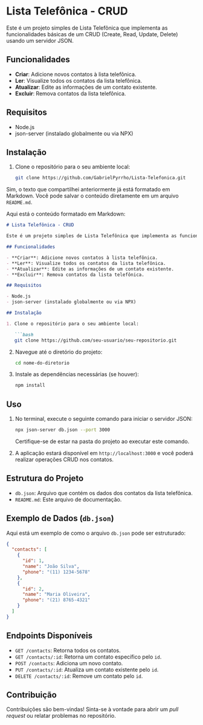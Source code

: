 # Lista Telefônica - CRUD

Este é um projeto simples de Lista Telefônica que implementa as funcionalidades básicas de um CRUD (Create, Read, Update, Delete) usando um servidor JSON.

## Funcionalidades

- **Criar**: Adicione novos contatos à lista telefônica.
- **Ler**: Visualize todos os contatos da lista telefônica.
- **Atualizar**: Edite as informações de um contato existente.
- **Excluir**: Remova contatos da lista telefônica.

## Requisitos

- Node.js
- json-server (instalado globalmente ou via NPX)

## Instalação

1. Clone o repositório para o seu ambiente local:

   ```bash
   git clone https://github.com/GabrielPyrrho/Lista-Telefonica.git

Sim, o texto que compartilhei anteriormente já está formatado em Markdown. Você pode salvar o conteúdo diretamente em um arquivo `README.md`. 

Aqui está o conteúdo formatado em Markdown:

```markdown
# Lista Telefônica - CRUD

Este é um projeto simples de Lista Telefônica que implementa as funcionalidades básicas de um CRUD (Create, Read, Update, Delete) usando um servidor JSON.

## Funcionalidades

- **Criar**: Adicione novos contatos à lista telefônica.
- **Ler**: Visualize todos os contatos da lista telefônica.
- **Atualizar**: Edite as informações de um contato existente.
- **Excluir**: Remova contatos da lista telefônica.

## Requisitos

- Node.js
- json-server (instalado globalmente ou via NPX)

## Instalação

1. Clone o repositório para o seu ambiente local:

   ```bash
   git clone https://github.com/seu-usuario/seu-repositorio.git
   ```

2. Navegue até o diretório do projeto:

   ```bash
   cd nome-do-diretorio
   ```

3. Instale as dependências necessárias (se houver):

   ```bash
   npm install
   ```

## Uso

1. No terminal, execute o seguinte comando para iniciar o servidor JSON:

   ```bash
   npx json-server db.json --port 3000
   ```

   Certifique-se de estar na pasta do projeto ao executar este comando.

2. A aplicação estará disponível em `http://localhost:3000` e você poderá realizar operações CRUD nos contatos.

## Estrutura do Projeto

- `db.json`: Arquivo que contém os dados dos contatos da lista telefônica.
- `README.md`: Este arquivo de documentação.

## Exemplo de Dados (`db.json`)

Aqui está um exemplo de como o arquivo `db.json` pode ser estruturado:

```json
{
  "contacts": [
    {
      "id": 1,
      "name": "João Silva",
      "phone": "(11) 1234-5678"
    },
    {
      "id": 2,
      "name": "Maria Oliveira",
      "phone": "(21) 8765-4321"
    }
  ]
}
```

## Endpoints Disponíveis

- `GET /contacts`: Retorna todos os contatos.
- `GET /contacts/:id`: Retorna um contato específico pelo `id`.
- `POST /contacts`: Adiciona um novo contato.
- `PUT /contacts/:id`: Atualiza um contato existente pelo `id`.
- `DELETE /contacts/:id`: Remove um contato pelo `id`.

## Contribuição

Contribuições são bem-vindas! Sinta-se à vontade para abrir um *pull request* ou relatar problemas no repositório.
   
